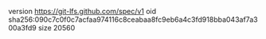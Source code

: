 version https://git-lfs.github.com/spec/v1
oid sha256:090c7c0f0c7acfaa974116c8ceabaa8fc9eb6a4c3fd918bba043af7a300a3fd9
size 20560
